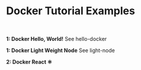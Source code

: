 # Docker Tutorial Examples 
</br>

<strong>1: Docker Hello, World!</strong>
See hello-docker 


<strong>1: Docker Light Weight Node</strong>
See light-node 

<strong>2: Docker React ⚛</strong>

